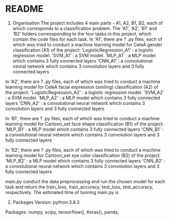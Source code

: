 # README
1. Organisation
The project includes 4 main parts - A1, A2, B1, B2, each of which corresponds to a classification problem. 
The 'A1', ‘A2’, ‘B1’ and ‘B2’ folders corressponding to the four tasks in this project, which contain the code files for each task.
  In 'A1', there are ? .py files, each of which was tried to conduct a machine learning model for CeleA gender classification (A1) of the project:
    'LogisticRegression_A1' : a logistic regression model.
    'SVM_A1' : a SVM model.
    'MLP_A1' : a MLP model which contains 3 fully connected layers
    'CNN_A1' : a convolutional neural network which contains 3 convolution layers and 3 fully connected layers
    
  In 'A2', there are ? .py files, each of which was tried to conduct a machine learning model for CeleA facial expression (smiling) classification (A2) of the project:
    'LogisticRegression_A2' : a logistic regression model.
    'SVM_A2' : a SVM model.
    'MLP_A2' : a MLP model which contains 3 fully connected layers
    'CNN_A2' : a convolutional neural network which contains 3 convolution layers and 3 fully connected layers
  
  In 'B1', there are ? .py files, each of which was tried to conduct a machine learning model for Cartoon_set face shape classification (B1) of the project:
    'MLP_B1' : a MLP model which contains 3 fully connected layers
    'CNN_B1' : a convolutional neural network which contains 3 convolution layers and 3 fully connected layers
    
  In 'B2', there are ? .py files, each of which was tried to conduct a machine learning model for Cartoon_set eye color classification (B2) of the project:
    'MLP_B2' : a MLP model which contains 3 fully connected layers
    'CNN_B2' : a convolutional neural network which contains 3 convolution layers and 3 fully connected layers
    
main.py conduct the data preprocessing and run the chosen model for each task and return the train_loss, train_accuracy, test_loss, test_accuracy, respectively.
The estimated time of tunning main.py is 

2. Packages
Version:
  python:3.8.3
  
Packages:
  numpy, scipy, tensorflow(), Keras(), panda, 
    
